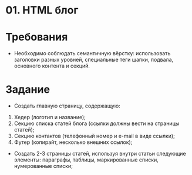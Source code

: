 # 01. HTML блог

# Требования

- Необходимо соблюдать семантичную вёрстку: использовать
заголовки разных уровней, специальные теги шапки, подвала,
основного контента и секций.

# Задание

- Создать главную страницу, содержащую:
1. Хедер (логотип и название);
2. Секцию списка статей блога (ссылки должны вести на страницы статей);
3. Секцию контактов (телефонный номер и e-mail в виде ссылки);
4. Футер (копирайт, несколько внешних ссылок);

- Создать 2-3 страницы статей, используя внутри статьи следующие
элементы: параграфы, таблицы, маркированные списки, нумерованные списки;

